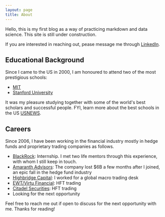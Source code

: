 ```yaml
---
layout: page
title: About
---
```


<p class="message">
   Hello, this is my first blog as a way of practicing markdown and data science. This site is still under construction.   </p>

If you are interested in reaching out, pease message me through [LinkedIn](https://www.linkedin.com/in/han-lee-4824082/).

## Educational Background

Since I came to the US in 2000, I am honoured to attend two of the most prestigious schools:

* [MIT](http://www.mit.edu)
* [Stanford University](http://www.stanford.edu)

It was my pleasure studying together with some of the world's best scholars and successful people. FYI, learn more about the best schools in the US [USNEWS](usnews.com/best-colleges/rankings/national-universities).

## Careers

Since 2006, I have been working in the financial industry mostly in hedge funds and proprietary trading companies as follows.


* [BlackRock](http://blackrock.com): Internship. I met two life mentors through this experience, with whom I still keep in touch.
* [Amaranth Advisors](https://en.wikipedia.org/wiki/Amaranth_Advisors): The company lost $6B a few months after I joined, an epic fall in the hedge fund industry
* [Highbridge Capital](www.highbridge.com): I worked for a global macro trading desk
* [EWT/Virtu Financial](www.virtu.com): HFT trading
* [Citadel Securities](www.citadelsecurities.com): HFT trading
* Looking for the next opportunity

Feel free to reach me out if open to discuss for the next opportunity with me.
Thanks for reading!
